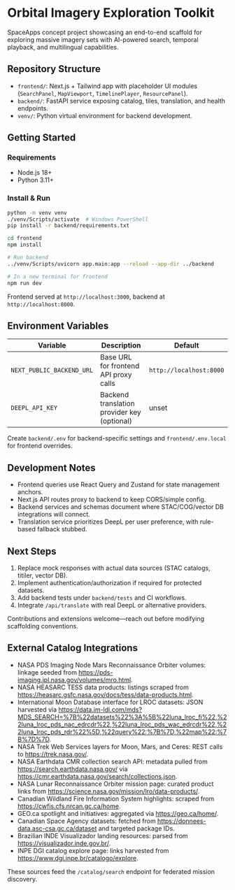 # Orbital Imagery Exploration Toolkit

SpaceApps concept project showcasing an end-to-end scaffold for exploring massive imagery sets with AI-powered search, temporal playback, and multilingual capabilities.

## Repository Structure

- `frontend/`: Next.js + Tailwind app with placeholder UI modules (`SearchPanel`, `MapViewport`, `TimelinePlayer`, `ResourcePanel`).
- `backend/`: FastAPI service exposing catalog, tiles, translation, and health endpoints.
- `venv/`: Python virtual environment for backend development.

## Getting Started

### Requirements

- Node.js 18+
- Python 3.11+

### Install & Run

```bash
python -m venv venv
./venv/Scripts/activate  # Windows PowerShell
pip install -r backend/requirements.txt

cd frontend
npm install

# Run backend
../venv/Scripts/uvicorn app.main:app --reload --app-dir ../backend

# In a new terminal for frontend
npm run dev
```

Frontend served at `http://localhost:3000`, backend at `http://localhost:8000`.

## Environment Variables

| Variable | Description | Default |
| --- | --- | --- |
| `NEXT_PUBLIC_BACKEND_URL` | Base URL for frontend API proxy calls | `http://localhost:8000` |
| `DEEPL_API_KEY` | Backend translation provider key (optional) | unset |

Create `backend/.env` for backend-specific settings and `frontend/.env.local` for frontend overrides.

## Development Notes

- Frontend queries use React Query and Zustand for state management anchors.
- Next.js API routes proxy to backend to keep CORS/simple config.
- Backend services and schemas document where STAC/COG/vector DB integrations will connect.
- Translation service prioritizes DeepL per user preference, with rule-based fallback stubbed.

## Next Steps

1. Replace mock responses with actual data sources (STAC catalogs, titiler, vector DB).
2. Implement authentication/authorization if required for protected datasets.
3. Add backend tests under `backend/tests` and CI workflows.
4. Integrate `/api/translate` with real DeepL or alternative providers.

Contributions and extensions welcome—reach out before modifying scaffolding conventions.

## External Catalog Integrations

- NASA PDS Imaging Node Mars Reconnaissance Orbiter volumes: linkage seeded from https://pds-imaging.jpl.nasa.gov/volumes/mro.html.
- NASA HEASARC TESS data products: listings scraped from https://heasarc.gsfc.nasa.gov/docs/tess/data-products.html.
- International Moon Database interface for LROC datasets: JSON harvested via https://data.im-ldi.com/mds?MDS_SEARCH=%7B%22datasets%22%3A%5B%22luna_lroc_fi%22,%22luna_lroc_pds_nac_edrcdr%22,%22luna_lroc_pds_wac_edrcdr%22,%22luna_lroc_pds_rdr%22%5D,%22query%22:%7B%7D,%22map%22:%7B%7D%7D.
- NASA Trek Web Services layers for Moon, Mars, and Ceres: REST calls to https://trek.nasa.gov/.
- NASA Earthdata CMR collection search API: metadata pulled from https://search.earthdata.nasa.gov/ via https://cmr.earthdata.nasa.gov/search/collections.json.
- NASA Lunar Reconnaissance Orbiter mission page: curated product links from https://science.nasa.gov/mission/lro/data-products/.
- Canadian Wildland Fire Information System highlights: scraped from https://cwfis.cfs.nrcan.gc.ca/home.
- GEO.ca spotlight and initiatives: aggregated via https://geo.ca/home/.
- Canadian Space Agency datasets: fetched from https://donnees-data.asc-csa.gc.ca/dataset and targeted package IDs.
- Brazilian INDE Visualizador landing resources: parsed from https://visualizador.inde.gov.br/.
- INPE DGI catalog explore page: links harvested from https://www.dgi.inpe.br/catalogo/explore.

These sources feed the `/catalog/search` endpoint for federated mission discovery.
